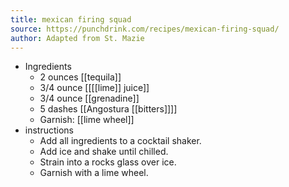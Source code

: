 ```yaml
---
title: mexican firing squad
source: https://punchdrink.com/recipes/mexican-firing-squad/
author: Adapted from St. Mazie
---
```


- Ingredients
	- 2 ounces [[tequila]]
	- 3/4 ounce [[[[lime]] juice]]
	- 3/4 ounce [[grenadine]]
	- 5 dashes [[Angostura [[bitters]]]]
	- Garnish: [[lime wheel]]
- instructions
	- Add all ingredients to a cocktail shaker.
	- Add ice and shake until chilled.
	- Strain into a rocks glass over ice.
	- Garnish with a lime wheel.